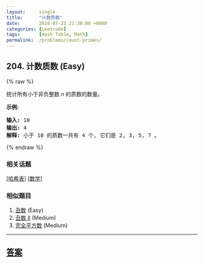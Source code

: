 ```yaml
---
layout:     single
title:      "计数质数"
date:       2016-07-23 21:30:00 +0800
categories: [Leetcode]
tags:       [Hash Table, Math]
permalink:  /problems/count-primes/
---
```


## 204. 计数质数 (Easy)

{% raw %}

<p>统计所有小于非负整数&nbsp;<em>n&nbsp;</em>的质数的数量。</p>

<p><strong>示例:</strong></p>

<pre><strong>输入:</strong> 10
<strong>输出:</strong> 4
<strong>解释:</strong> 小于 10 的质数一共有 4 个, 它们是 2, 3, 5, 7 。
</pre>

{% endraw %}

### 相关话题
  [[哈希表](https://github.com/openset/leetcode/tree/master/tag/hash-table/README.md)]
  [[数学](https://github.com/openset/leetcode/tree/master/tag/math/README.md)]

### 相似题目
  1. [丑数](/problems/ugly-number) (Easy)
  1. [丑数 II](/problems/ugly-number-ii) (Medium)
  1. [完全平方数](/problems/perfect-squares) (Medium)

---

## [答案](https://github.com/openset/leetcode/tree/master/problems/count-primes)
